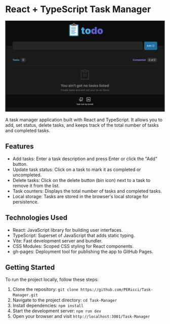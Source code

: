 # React + TypeScript Task Manager

![Task Manager Screenshot](/public/screenshotPC.png)

A task manager application built with React and TypeScript. It allows you to add, set status, delete tasks, and keeps track of the total number of tasks and completed tasks.

## Features

- Add tasks: Enter a task description and press Enter or click the "Add" button.
- Update task status: Click on a task to mark it as completed or uncompleted.
- Delete tasks: Click on the delete button (bin icon) next to a task to remove it from the list.
- Task counters: Displays the total number of tasks and completed tasks.
- Local storage: Tasks are stored in the browser's local storage for persistence.

## Technologies Used

- React: JavaScript library for building user interfaces.
- TypeScript: Superset of JavaScript that adds static typing.
- Vite: Fast development server and bundler.
- CSS Modules: Scoped CSS styling for React components.
- gh-pages: Deployment tool for publishing the app to GitHub Pages.

## Getting Started

To run the project locally, follow these steps:

1. Clone the repository: `git clone https://github.com/PERicci/Task-Manager.git`
2. Navigate to the project directory: `cd Task-Manager`
3. Install dependencies: `npm install`
4. Start the development server: `npm run dev`
5. Open your browser and visit `http://localhost:3001/Task-Manager`